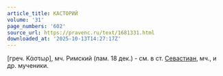 ```yaml
---
article_title: КАСТОРИЙ
volume: '31'
page_numbers: '602'
source_url: https://pravenc.ru/text/1681331.html
downloaded_at: '2025-10-13T14:27:17Z'
---
```


[греч. Κάστωρ], мч. Римский (пам. 18 дек.) - см. в ст. [Севастиан](https://pravenc.ru/text/Севастиан.html), мч., и др. мученики.
